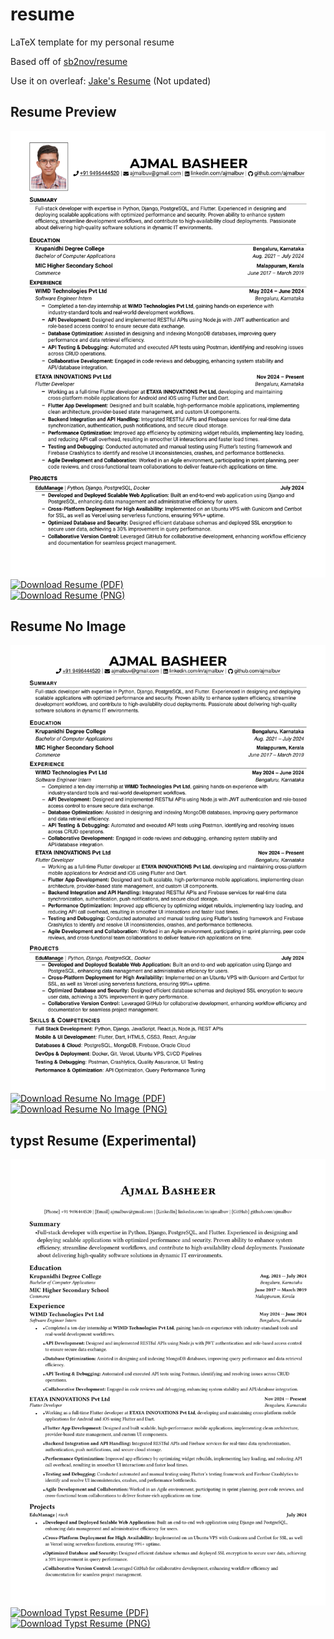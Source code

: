 # resume

LaTeX template for my personal resume

Based off of [sb2nov/resume](https://github.com/sb2nov/resume/)

Use it on overleaf: [Jake's Resume](https://www.overleaf.com/latex/templates/jakes-resume/syzfjbzwjncs) (Not updated)

## Resume Preview

![Resume Preview](resume.png)
[![Download Resume (PDF)](https://img.shields.io/badge/Download-PDF-blue?style=for-the-badge)](https://raw.githubusercontent.com/ajmalbuv/resume/master/resume.pdf)  
[![Download Resume (PNG)](https://img.shields.io/badge/Download-PNG-blue?style=for-the-badge)](https://raw.githubusercontent.com/ajmalbuv/resume/master/resume.png)  

## Resume No Image

![Resume No Image](resume-no-image.png)
[![Download Resume No Image (PDF)](https://img.shields.io/badge/Download-PDF-blue?style=for-the-badge)](https://raw.githubusercontent.com/ajmalbuv/resume/master/resume-no-image.pdf?raw=true)  
[![Download Resume No Image (PNG)](https://img.shields.io/badge/Download-PNG-blue?style=for-the-badge)](https://raw.githubusercontent.com/ajmalbuv/resume/master/resume-no-image.png?raw=true)  

## typst Resume (Experimental)

![Typst Resume](typst-resume.png)
[![Download Typst Resume (PDF)](https://img.shields.io/badge/Download-PDF-blue?style=for-the-badge)](https://raw.githubusercontent.com/ajmalbuv/resume/master/typst-resume.pdf?raw=true)  
[![Download Typst Resume (PNG)](https://img.shields.io/badge/Download-PNG-blue?style=for-the-badge)](https://raw.githubusercontent.com/ajmalbuv/resume/master/typst-resume.png?raw=true)  